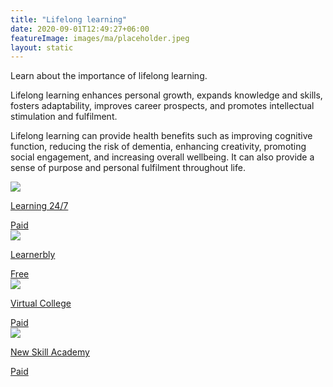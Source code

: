 ```yaml
---
title: "Lifelong learning"
date: 2020-09-01T12:49:27+06:00
featureImage: images/ma/placeholder.jpeg
layout: static
---
```


Learn about the importance of lifelong learning.

Lifelong learning enhances personal growth, expands knowledge and skills, fosters adaptability, improves career prospects, and promotes intellectual stimulation and fulfilment.

Lifelong learning can provide health benefits such as improving cognitive function, reducing the risk of dementia, enhancing creativity, promoting social engagement, and increasing overall wellbeing. It can also provide a sense of purpose and personal fulfilment throughout life.

<a class="ma-link" href="https://www.awin1.com/cread.php?awinmid=15642&awinaffid=1198638&ued=https%3A%2F%2Fwww.learning247.co.uk%2F"><div class="ma-card"><div class="ma-icon"><img src ="/images/icon-pound.png"/></div><div class="ma-name"><p>Learning 24/7</p></div><div class="ma-paid-text"><span>Paid</span></div></div></a><a class="ma-link" href="https://www.learnerbly.com/articles/continuous-learning-what-it-is-why-its-important-and-how-to-support-it"><div class="ma-card"><div class="ma-icon"><img src ="/images/icon-check.png"/></div><div class="ma-name"><p>Learnerbly</p></div><div class="ma-paid-text"><span>Free</span></div></div></a><a class="ma-link" href="https://www.virtual-college.co.uk/"><div class="ma-card"><div class="ma-icon"><img src ="/images/icon-pound.png"/></div><div class="ma-name"><p>Virtual College</p></div><div class="ma-paid-text"><span>Paid</span></div></div></a><a class="ma-link" href="https://www.awin1.com/cread.php?awinmid=31125&awinaffid=1198638&ued=https%3A%2F%2Fnewskillsacademy.com%2F"><div class="ma-card"><div class="ma-icon"><img src ="/images/icon-pound.png"/></div><div class="ma-name"><p>New Skill Academy</p></div><div class="ma-paid-text"><span>Paid</span></div></div></a>  

<br/><br/>






